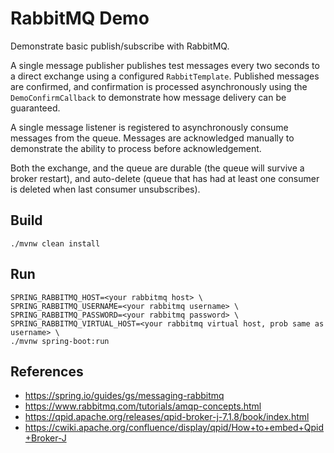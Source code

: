 #   RabbitMQ Demo

Demonstrate basic publish/subscribe with RabbitMQ.

A single message publisher publishes test messages every two seconds to a direct exchange
using a configured `RabbitTemplate`.
Published messages are confirmed, and confirmation is processed asynchronously using the
`DemoConfirmCallback` to demonstrate how message delivery can be guaranteed.

A single message listener is registered to asynchronously consume messages from the queue.
Messages are acknowledged manually to demonstrate the ability to process before acknowledgement.

Both the exchange, and the queue are durable (the queue will survive a broker restart), and
auto-delete (queue that has had at least one consumer is deleted when last consumer unsubscribes).

##  Build

`./mvnw clean install`

##  Run

```shell script
SPRING_RABBITMQ_HOST=<your rabbitmq host> \
SPRING_RABBITMQ_USERNAME=<your rabbitmq username> \
SPRING_RABBITMQ_PASSWORD=<your rabbitmq password> \
SPRING_RABBITMQ_VIRTUAL_HOST=<your rabbitmq virtual host, prob same as username> \
./mvnw spring-boot:run
```

##  References

* https://spring.io/guides/gs/messaging-rabbitmq
* https://www.rabbitmq.com/tutorials/amqp-concepts.html
* https://qpid.apache.org/releases/qpid-broker-j-7.1.8/book/index.html
* https://cwiki.apache.org/confluence/display/qpid/How+to+embed+Qpid+Broker-J